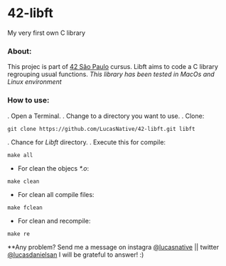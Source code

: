 # 42-libft
My very first own C library 

### About:
  This projec is part of <a href="https://www.42sp.org.br/">42 São Paulo</a> cursus. Libft aims to code a C library regrouping usual functions.
  _This library has been tested in MacOs and Linux environment_
  
### How to use:
  . Open a Terminal.
  . Change to a directory you want to use. 
  . Clone:
  ~~~ 
  git clone https://github.com/LucasNative/42-libft.git libft 
  ~~~
  . Chance for _Libft_ directory.
  . Execute this for compile:
  ~~~
  make all
  ~~~
  * For clean the objecs _*.o_:
  ~~~
  make clean
  ~~~
  * For clean all compile files:
  ~~~
  make fclean
  ~~~
  * For clean and recompile:
  ~~~
  make re
  ~~~
  
  **Any problem? Send me a message on instagra [@lucasnative](https://www.instagram.com/lucasnative/) || twitter [@lucasdanielsan](https://twitter.com/LucasDanielSan) I will be grateful to answer! :)

